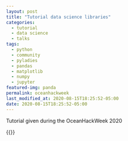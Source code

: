 ```yaml
---
layout: post
title: "Tutorial data science libraries"
categories:
  - tutorial
  - data science
  - talks
tags:
  - python
  - community 
  - pyladies
  - pandas
  - matplotlib
  - numpy
  - jupyter
featured-img: panda
permalink: oceanhackweek
last_modified_at: 2020-08-15T18:25:52-05:00
date: 2020-08-15T18:25:52-05:00
---
```


Tutorial given during the OceanHackWeek 2020
<!--more-->

{{<youtube CTUAgpvfze0>}}